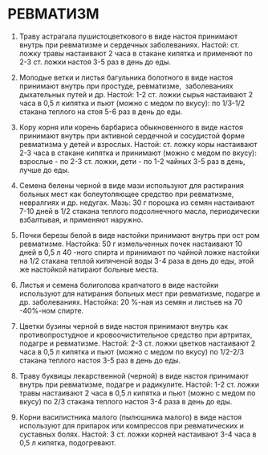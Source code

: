 # РЕВМАТИЗМ

1. Траву астрагала пушистоцветкового в виде настоя принимают внутрь при
ревматизме и сердечных заболеваниях. Настой: ст. ложку травы настаивают
2 часа в стакане кипятка и применяют по 2-3 ст. ложки настоя 3-5 раз в
день до еды.  
  
2. Молодые ветки и листья багульника болотного в виде настоя принимают
внутрь при простуде, ревматизме,  заболеваниях дыхательных путей и др.
Настой: 1-2 ст. ложки сырья настаивают 2 часа в 0,5 л кипятка и пьют
(можно с медом по вкусу): по 1/3-1/2 стакана теплого на стоя 5-6 раз в
день до еды.  
  
3. Кору корня или корень барбариса обыкновенного в виде настоя принимают
внутрь при активной сердечной и сосудистой форме ревматизма у детей и
взрослых. Настой: ст. ложку коры настаивают 2-3 часа в стакане кипятка и
принимают (можно с медом по вкусу): взрослые - по 2-3 ст. ложки, дети -
по 1-2 чайных 3-5 раз в день, лучше до еды.  
  
4. Семена белены черной в виде мази используют для растирания больных
мест как болеутоляющее средство при ревматизме, невралгиях и др.
недугах. Мазь: 30 г порошка из семян настаивают 7-10 дней в 1/2 стакана
теплого подсолнечного масла, периодически взбалтывая, и применяют
наружно.  
  
5. Почки березы белой в виде настойки принимают внутрь при ост ром
ревматизме. Настойка: 50 г измельченных почек настаивают 10 дней в 0,5 л
40 -ного спирта и принимают по чайной ложке настойки на 1/2 стакана
теплой кипяченой воды 3-4 раза в день до еды, этой же настойкой натирают
больные места.  
  
6. Листья и семена болиголова крапчатого в виде настойки используют для
натирания больных мест при ревматизме, подагре и др. заболеваниях.
Настойка: 20 %-ная из семян и листьев на 70 -40%-ном спирте.  
  
7. Цветки бузины черной в виде настоя принимают внутрь как
противопростудное и кровоочистительное средство при артритах, подагре и
ревматизме. Настой: 2-3 ст. ложки цветков настаивают 2 часа в 0,5 л
кипятка и пьют (можно с медом по вкусу) по 1/2-2/3 стакана теплого
настоя 3-5 раз в день до еды.  
  
8. Траву буквицы лекарственной (черной) в виде настоя принимают внутрь
при ревматизме, подагре и радикулите. Настой: 1-2 ст. ложки травы
настаивают 2 часа в 0,5 л кипятка и пьют (можно с медом по вкусу) по 2/3
стакана теплого настоя 3-4 раза в день до еды.  
  
9. Корни василистника малого (пылюшника малого) в виде настоя используют
для припарок или компрессов при ревматических и суставных болях. Настой:
3 ст. ложки корней настаивают 3-4 часа в 0,5 л кипятка, подогревают.
